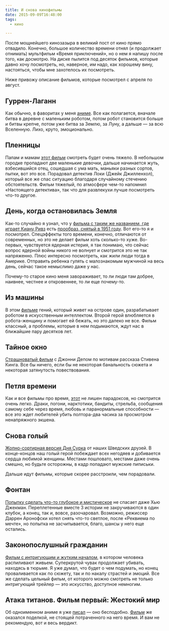 ```yaml
---
title: И снова кинофильмы
date: 2015-09-09T16:48:00
tags:
  - кино

---
```


После мощнейшего кинозазыра в великий пост от кино прямо отвадило. Конечно, большое количество времени отнял (и
продолжает отнимать) мультфильм «Время приключений», но о нем я напишу после того, как досмотрю. На диске пылится под
десяток фильмов, которые давно хочу посмотреть, но, наверное, им надо, как хорошему вину, настояться, чтобы мне
захотелось их посмотреть.

Ниже привожу описание фильмов, которые посмотрел с апреля по август.

<!--more-->

## Гуррен-Лаганн

Как обычно, в фаворитах у меня [аниме](http://www.kinopoisk.ru/film/452973/). Все как полагается, вначале битва в
деревне с маленьким роботом, потом робот становится больше и битвы крепче, потом уже битва за Землю, за Луну, а
дальше — за всю Вселенную. Лихо, круто, эмоционально.

## Пленницы

Папам и мамам [этот фильм](http://www.kinopoisk.ru/film/455194/) смотреть будет очень тяжело. В небольшом городке
пропадают две маленькие девочки, дальше начинается жуть, взбесившийся отец, сошедшая с ума мать, маньяки разных сортов,
пытки, вот это все. Порадовал детектив Локи (Джейк Джилленхол), который все же спас ситуацию благодаря случайному
стечению обстоятельств. Фильм тяжелый, по атмосфере чем-то напомнил «Настоящего детектива», так что для развлекухи лучше
посмотреть что-то другое.

## День, когда остановилась Земля

Как-то случайно я узнал, что у [фильма с таким же названием, где играет Киану Ривз](http://www.kinopoisk.ru/film/280176/)
есть [прообраз, снятый в 1951 году](http://www.kinopoisk.ru/film/495/). Вот его-то я и посмотрел. Спецэффекты того
времени, конечно, отличаются от современных, но это не делает фильм хоть сколько-то хуже. Во-первых, чувствуется ядерная
истерия, я так понимаю, что сейчас вопрос ядерной войны никого не волнует и смотрится это не так напряженно. Плюс
интересно посмотреть, как жили люди тогда в Америке. Отправить ребенка гулять с малознакомым мужчиной на весь день,
сейчас такое немыслимо даже у нас.

Почему-то старое кино меня завораживает, то ли люди там добрее, наивнее, честнее и откровеннее, то ли еще почему-то.

## Из машины

В этом [фильме](http://www.kinopoisk.ru/film/197532/) гений, который живет на острове один, разрабатывает роботом в
искусственным интеллектом. Второй герой влюбляется в робота-женщину и помогает ей бежать, но это далеко не все. Фильм
классный, а проблемы, которые в нем подымаются, ждут нас в ближайшие пару десятков лет.

## Тайное окно

[Страшноватый фильм](http://www.kinopoisk.ru/film/4304/) с Джонни Депом по мотивам рассказа Стивена Кинга. Все бы
ничего, если бы не некоторая банальность сюжета и некоторая затянутость повествования.

## Петля времени

Как и все фильмы про время, [этот](http://www.kinopoisk.ru/film/463354/) не лишен парадоксов, но смотрится очень легко.
Драки, погони, нарктотики, бандиты, стрельба, сообщения самому себе через время, любовь и паранормальные способности —
все это ждет любителей убить полтора-два часика за просмотром ненапряжного экшена.

## Снова голый

[Жопно-сортирная версия Дня Сурка](http://www.kinopoisk.ru/film/33736/) от наших Шведских друзей. В конце-концов наш
голый герой побеждает всех негодяев и добивается сердца любимой женщины. Местами пошловато, местами даже очень смешно,
но будьте осторожны, в кадр попадают мужские пиписьки.

Дальше идут фильмы, которые скорее расстроили, чем порадовали.

## Фонтан

[Попытку сделать что-то глубокое и мистическое](http://www.kinopoisk.ru/film/81583/) не спасает даже Хью Джекман.
Переплетенные вместе 3 истории не закручиваются в один клубок, а конец, так и, вовсе, разочаровал. Возможно, режиссер
Даррен Аронофски хотел снять что-то светлое, после «Реквиема по мечте», но попытка не засчитывается, благо, шансы у него
еще остались.

## Законопослушный гражданин

[Фильм с интригующим и жутким началом](http://www.kinopoisk.ru/film/406408/), в котором человека распиливают живьем.
Суперкрутой чувак продолжает убивать, находясь в тюрьме. Я уже думал, что будет о чем подумать, но конец проваливается
как по сюжету, так и по накалу страстей и эмоций. Все же сделать цельный фильм, от которого можно смотреть не только
интригующий трейлер — это искусство, доступное немногим.

## Атака титанов. Фильм первый: Жестокий мир

Об одноименном аниме я уже [писал](/life/2014/12/18/october-movies/) — оно бесподобно. [Фильм](http://www.kinopoisk.ru/film/635184/)
же оказался поделкой, не стоящей потраченного на него время. И вам не рекомендую, вот и весь вердикт.


